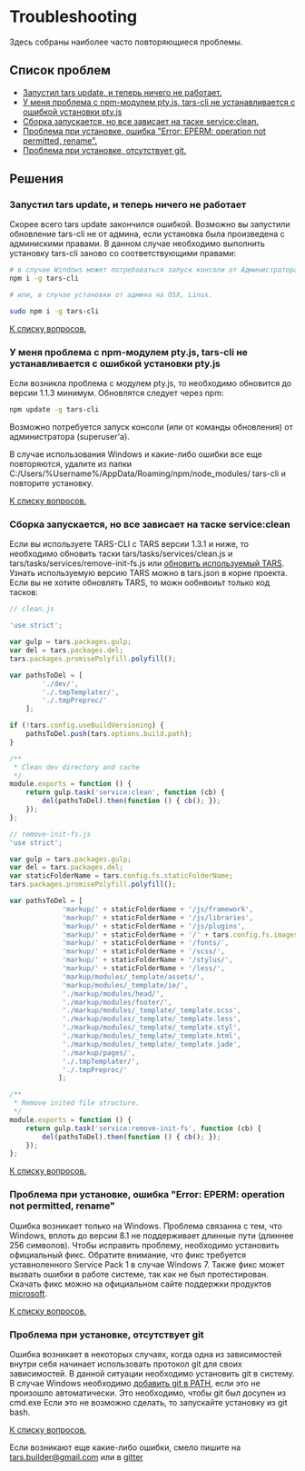 # Troubleshooting

Здесь собраны наиболее часто повторяющиеся проблемы. 

## Список проблем

* [Запустил tars update, и теперь ничего не работает.](#Запустил-tars-update-и-теперь-ничего-не-работает)
* [У меня проблема с npm-модулем pty.js, tars-cli не устанавливается с ошибкой установки pty.js](#У-меня-проблема-с-npm-модулем-ptyjs-tars-cli-не-устанавливается-с-ошибкой-установки-ptyjs)
* [Сборка запускается, но все зависает на таске service:clean.](#Сборка-запускается-но-все-зависает-на-таске-serviceclean)
* [Проблема при установке, ошибка "Error: EPERM: operation not permitted, rename".](#Проблема-при-установке-ошибка-error-eperm-operation-not-permitted-rename)
* [Проблема при установке, отсутствует git.](#Проблема-при-установке-отсутствует-git)

## Решения

### Запустил tars update, и теперь ничего не работает

Скорее всего tars update закончился ошибкой. Возможно вы запустили обновление tars-cli не от админа, если установка была произведена с админискими правами. В данном случае необходимо выполнить установку tars-cli заново со соответствующими правами:

```bash
# в случае Windows может потребоваться запуск консоли от Администратора
npm i -g tars-cli

# или, в случае установки от админа на OSX, Linux.

sudo npm i -g tars-cli
```

[К списку вопросов.](#Список-проблем)

### У меня проблема с npm-модулем pty.js, tars-cli не устанавливается с ошибкой установки pty.js

Если возникла проблема с модулем pty.js, то необходимо обновится до версии 1.1.3 минимум. Обновлятся следует через npm:

```bash
npm update -g tars-cli
```

Возможно потребуется запуск консоли (или от команды обновления) от администратора (superuser'а).

В случае использования Windows и какие-либо ошибки все еще повторяются, удалите из папки C:/Users/%Username%/AppData/Roaming/npm/node_modules/ tars-cli и повторите установку.

[К списку вопросов.](#Список-проблем)

### Сборка запускается, но все зависает на таске service:clean

Если вы используете TARS-CLI с TARS версии 1.3.1 и ниже, то необходимо обновить таски tars/tasks/services/clean.js и tars/tasks/services/remove-init-fs.js или [обновить используемый TARS](https://github.com/tars/tars/blob/master/docs/ru/update-guide.md). Узнать используемую версию TARS можно в tars.json в корне проекта.
Если вы не хотите обновлять TARS, то можн ообнвоиьт только код тасков:

```javascript
// clean.js

'use strict';

var gulp = tars.packages.gulp;
var del = tars.packages.del;
tars.packages.promisePolyfill.polyfill();

var pathsToDel = [
        './dev/',
        './.tmpTemplater/',
        './.tmpPreproc/'
    ];

if (!tars.config.useBuildVersioning) {
    pathsToDel.push(tars.options.build.path);
}

/**
 * Clean dev directory and cache
 */
module.exports = function () {
    return gulp.task('service:clean', function (cb) {
        del(pathsToDel).then(function () { cb(); });
    });
};

// remove-init-fs.js
'use strict';

var gulp = tars.packages.gulp;
var del = tars.packages.del;
var staticFolderName = tars.config.fs.staticFolderName;
tars.packages.promisePolyfill.polyfill();

var pathsToDel = [
             'markup/' + staticFolderName + '/js/framework',
             'markup/' + staticFolderName + '/js/libraries',
             'markup/' + staticFolderName + '/js/plugins',
             'markup/' + staticFolderName + '/' + tars.config.fs.imagesFolderName + '/',
             'markup/' + staticFolderName + '/fonts/',
             'markup/' + staticFolderName + '/scss/',
             'markup/' + staticFolderName + '/stylus/',
             'markup/' + staticFolderName + '/less/',
             'markup/modules/_template/assets/',
             'markup/modules/_template/ie/',
             './markup/modules/head/',
             './markup/modules/footer/',
             './markup/modules/_template/_template.scss',
             './markup/modules/_template/_template.less',
             './markup/modules/_template/_template.styl',
             './markup/modules/_template/_template.html',
             './markup/modules/_template/_template.jade',
             './markup/pages/',
             './.tmpTemplater/',
             './.tmpPreproc/'
            ];

/**
 * Remove inited file structure.
 */
module.exports = function () {
    return gulp.task('service:remove-init-fs', function (cb) {
        del(pathsToDel).then(function () { cb(); });
    });
};

```

[К списку вопросов.](#Список-проблем)

### Проблема при установке, ошибка "Error: EPERM: operation not permitted, rename"

Ошибка возникает только на Windows. Проблема связанна с тем, что Windows, вплоть до версии 8.1 не поддерживает длинные пути (длиннее 256 символов). Чтобы исправить проблему, необходимо установить официальный фикс. Обратите внимание, что фикс требуется уставноленного Service Pack 1 в случае Windows 7. Также фикс может вызвать ошибки в работе системе, так как не был протестирован. Скачать фикс можно на официальном сайте поддержки продуктов [microsoft](https://support.microsoft.com/en-us/kb/2891362).

[К списку вопросов.](#Список-проблем)

### Проблема при установке, отсутствует git

Ошибка возникает в некоторых случаях, когда одна из зависимостей внутри себя начинает использовать протокол git для своих зависимостей. В данной ситуации необходимо установить git в систему. В случае Windows необходимо [добавить git в PATH](http://blog.countableset.ch/2012/06/07/adding-git-to-windows-7-path/), если это не произошло автоматически. Это необходимо, чтобы git был досупен из cmd.exe Если это не возможно сделать, то запускайте установку из git bash.

[К списку вопросов.](#Список-проблем)

Если возникают еще какие-либо ошибки, смело пишите на [tars.builder@gmail.com](tars.builder@gmail.com) или в [gitter](https://gitter.im/tars/tars-cli?utm_source=badge&utm_medium=badge&utm_campaign=pr-badge&utm_content=body_badge)
